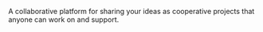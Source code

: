 A collaborative platform for sharing your ideas as cooperative projects that anyone can work on and support.
